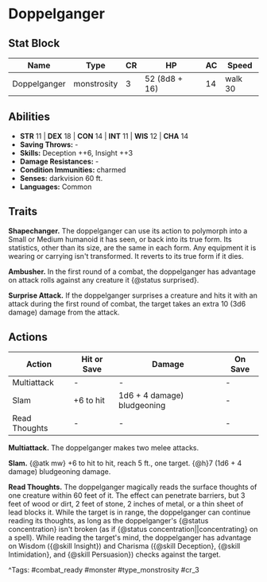 # Doppelganger

## Stat Block

| Name | Type | CR | HP | AC | Speed |
|------|------|----|----|----|-------|
| Doppelganger | monstrosity | 3 | 52 (8d8 + 16) | 14 | walk 30 |

## Abilities

- **STR** 11 | **DEX** 18 | **CON** 14 | **INT** 11 | **WIS** 12 | **CHA** 14
- **Saving Throws:** -  
- **Skills:** Deception ++6, Insight ++3  
- **Damage Resistances:** -  
- **Condition Immunities:** charmed  
- **Senses:** darkvision 60 ft.  
- **Languages:** Common

## Traits

**Shapechanger.** The doppelganger can use its action to polymorph into a Small or Medium humanoid it has seen, or back into its true form. Its statistics, other than its size, are the same in each form. Any equipment it is wearing or carrying isn't transformed. It reverts to its true form if it dies.

**Ambusher.** In the first round of a combat, the doppelganger has advantage on attack rolls against any creature it {@status surprised}.

**Surprise Attack.** If the doppelganger surprises a creature and hits it with an attack during the first round of combat, the target takes an extra 10 (3d6 damage) damage from the attack.


## Actions

| Action | Hit or Save | Damage | On Save |
|--------|--------------|--------|----------|
| Multiattack | - | - | - |
| Slam | +6 to hit | 1d6 + 4 damage) bludgeoning | - |
| Read Thoughts | - | - | - |

**Multiattack.** The doppelganger makes two melee attacks.

**Slam.** {@atk mw} +6 to hit to hit, reach 5 ft., one target. {@h}7 (1d6 + 4 damage) bludgeoning damage.

**Read Thoughts.** The doppelganger magically reads the surface thoughts of one creature within 60 feet of it. The effect can penetrate barriers, but 3 feet of wood or dirt, 2 feet of stone, 2 inches of metal, or a thin sheet of lead blocks it. While the target is in range, the doppelganger can continue reading its thoughts, as long as the doppelganger's {@status concentration} isn't broken (as if {@status concentration||concentrating} on a spell). While reading the target's mind, the doppelganger has advantage on Wisdom ({@skill Insight}) and Charisma ({@skill Deception}, {@skill Intimidation}, and {@skill Persuasion}) checks against the target.


^Tags: #combat_ready #monster #type_monstrosity #cr_3